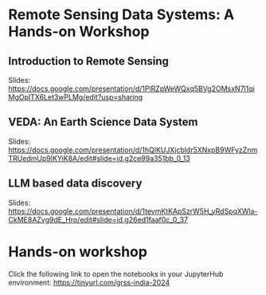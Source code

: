 # Remote Sensing Data Systems: A Hands-on Workshop

## Introduction to Remote Sensing

Slides: https://docs.google.com/presentation/d/1PlRZpWeWQxq5BVg2OMsxN7l1qiMgOpITX6Let3wPLMg/edit?usp=sharing

## VEDA: An Earth Science Data System

Slides: https://docs.google.com/presentation/d/1hQlKUJXjcbldr5XNxpB9WFyzZnmTRUedmUp9IKYiK8A/edit#slide=id.g2ce99a351bb_0_13

## LLM based data discovery

Slides: https://docs.google.com/presentation/d/1tevmKtKApSzrW5H_yRdSpqXWla-CkME8AZvg9dE_Hro/edit#slide=id.g26ed1faaf0c_0_37

# Hands-on workshop

Click the following link to open the notebooks in your JupyterHub environment: https://tinyurl.com/grss-india-2024
